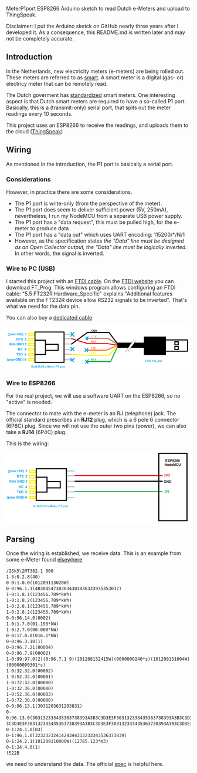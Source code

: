 MeterP1port
ESP8266 Arduino sketch to read Dutch e-Meters and upload to ThingSpeak.

Disclaimer: I put the Arduino sketck on GitHub nearly three years after I developed it. 
As a consequence, this README.md is written later and may not be completely accurate.

## Introduction
In the Netherlands, new electricity meters (e-meters) are being rolled out. These meters are referred to
as [smart](https://nl.wikipedia.org/wiki/Slimme_meter). A smart meter is a digital (gas- or) electricy meter
that can be remotely read. 

The Dutch goverment has [standardized](https://www.netbeheernederland.nl/_upload/Files/Slimme_meter_15_91e8f3e526.pdf) smart meters. 
One interesting aspect is that Dutch smart meters are required to have a so-called P1 port. Basically, this is a (transmit-only)
serial port, that spits out the meter readings every 10 seconds.

This project uses an ESP8266 to receive the readings, and uploads them to the cloud ([ThingSpeak](https://thingspeak.com/))

## Wiring

As mentioned in the introduction, the P1 port is basically a serial port.

### Considerations
However, in practice there are some considerations.

 - The P1 port is write-only (from the perspective of the meter).
 - The P1 port does seem to deliver sufficient power (5V, 250mA), nevertheless, I run my NodeMCU from a separate USB power supply.
 - The P1 port has a "data request", this must be pulled high, for the e-meter to produce data
 - The P1 port has a "data out" which uses UART encoding: 115200/*/N/1
 - However, as the specification states 
   _the “Data” line must be designed as an Open Collector output, the “Data” line must be logically inverted_. 
   In other words, the signal is inverted.

### Wire to PC (USB)
I started this project with an [FTDI cable](https://nl.farnell.com/ftdi/ttl-232r-3v3/cable-usb-to-ttl-level-serial/dp/1329311). 
On the [FTDI website](https://www.ftdichip.com/Support/Utilities.htm)
you can download FT_Prog. This windows program allows configuring an FTDI cable: "5.5 FT232R Hardware_Specific"
explains "Additional features available on the FT232R device allow RS232 signals to be inverted". 
That's what we need for the data pin.

You can also buy a [dedicated cable](https://www.aliexpress.com/i/32945225256.html)

![USB cable](usb.png)

### Wire to ESP8266
For the real project, we will use a software UART on the ESP8266, so no "active" is needed.

The connector to mate with the e-meter is an RJ (telephone) jack. 
The official standard prescribes an **RJ12**	plug, which is a 6 pole 6 connector (6P6C) plug.
Since we will not use the outer two pins (power), we can also take a **RJ14** (6P4C) plug.

This is the wiring:

![Wiring](connection.png)

## Parsing
Once the wiring is established, we receive data.
This is an example from some e-Meter found [elsewhere](http://domoticx.com/p1-poort-slimme-meter-hardware/)

```
/ISk5\2MT382-1 000
1-3:0.2.8(40)
0-0:1.0.0(101209113020W)
0-0:96.1.1(4B384547303034303436333935353037)
1-0:1.8.1(123456.789*kWh)
1-0:1.8.2(123456.789*kWh)
1-0:2.8.1(123456.789*kWh)
1-0:2.8.2(123456.789*kWh)
0-0:96.14.0(0002)
1-0:1.7.0(01.193*kW)
1-0:2.7.0(00.000*kW)
0-0:17.0.0(016.1*kW)
0-0:96.3.10(1)
0-0:96.7.21(00004)
0-0:96.7.9(00002)
1-0:99:97.0(2)(0:96.7.1 9)(101208152415W)(0000000240*s)(101208151004W)(00000000301*s)
1-0:32.32.0(00002)
1-0:52.32.0(00001)
1-0:72:32.0(00000)
1-0:32.36.0(00000)
1-0:52.36.0(00003)
1-0:72.36.0(00000)
0-0:96.13.1(3031203631203831)
0-0:96.13.0(303132333435363738393A3B3C3D3E3F303132333435363738393A3B3C3D3E3F303132333435363738393A3B
3C3D3E3F303132333435363738393A3B3C3D3E3F303132333435363738393A3B3C3D3E3F)
0-1:24.1.0(03)
0-1:96.1.0(3232323241424344313233343536373839)
0-1:24.2.1(101209110000W)(12785.123*m3)
0-1:24.4.0(1)
!522B
```

we need to understand the data.
The official [spec](https://www.netbeheernederland.nl/_upload/Files/Slimme_meter_15_a727fce1f1.pdf) is helpful here.

